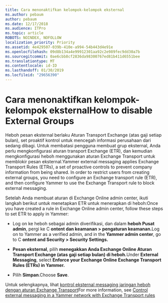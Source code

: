 ```yaml
---
title: Cara menonaktifkan kelompok-kelompok eksternal
ms.author: pebaum
author: pebaum
ms.date: 12/17/2018
ms.audience: ITPro
ms.topic: article
ROBOTS: NOINDEX, NOFOLLOW
localization_priority: Priority
ms.assetid: 4e429507-039b-410e-a994-54b443d4e91e
ms.openlocfilehash: 09d8b134a4e99912301aa92c2e989fec9dd30a7b
ms.sourcegitcommit: 0ae6cbb8cf2836da98300767ed81b411d6551bee
ms.translationtype: MT
ms.contentlocale: id-ID
ms.lasthandoff: 01/30/2019
ms.locfileid: "29656390"
---
```

# <a name="how-to-disable-external-groups"></a><span data-ttu-id="d4963-102">Cara menonaktifkan kelompok-kelompok eksternal</span><span class="sxs-lookup"><span data-stu-id="d4963-102">How to disable External Groups</span></span>

<span data-ttu-id="d4963-p101">Heboh pesan eksternal berlaku Aturan Transport Exchange (atas gaji setiap bulan), set proaktif kontrol untuk mencegah informasi perusahaan dari sedang dibagi. Untuk membatasi pengguna membuat grup eksternal, Anda perlu mengkonfigurasi aturan transport Exchange (ETR), dan kemudian mengkonfigurasi heboh menggunakan aturan Exchange Transport untuk memblokir pesan eksternal.</span><span class="sxs-lookup"><span data-stu-id="d4963-p101">Yammer external messaging applies Exchange Transport Rules (ETRs), a set of proactive controls to prevent company information from being shared. In order to restrict users from creating external groups, you need to configure an Exchange transport rule (ETR), and then configure Yammer to use the Exchange Transport rule to block external messaging.</span></span> 
  
<span data-ttu-id="d4963-105">Setelah Anda membuat aturan di Exchange Online admin center, ikuti langkah berikut untuk menetapkan ETR untuk menerapkan di heboh:</span><span class="sxs-lookup"><span data-stu-id="d4963-105">Once you have created a rule in Exchange Online admin center, follow these steps to set ETR to apply in Yammer:</span></span>
  
- <span data-ttu-id="d4963-106">Log on ke heboh sebagai admin diverifikasi, dan dalam **heboh Pusat admin**, pergi ke C **ontent dan keamanan \> pengaturan keamanan.**</span><span class="sxs-lookup"><span data-stu-id="d4963-106">Log on to Yammer as a verified admin, and in the **Yammer admin center**, go to C **ontent and Security \> Security Settings.**</span></span>
    
- <span data-ttu-id="d4963-107">**Pesan eksternal**, pilih **menegakkan Anda Exchange Online Aturan Transport Exchange (atas gaji setiap bulan) di heboh.**</span><span class="sxs-lookup"><span data-stu-id="d4963-107">Under **External Messaging**, select **Enforce your Exchange Online Exchange Transport Rules (ETRs) in Yammer.**</span></span>
    
- <span data-ttu-id="d4963-108">Pilih **Simpan**.</span><span class="sxs-lookup"><span data-stu-id="d4963-108">Choose **Save**.</span></span> 
    
<span data-ttu-id="d4963-109">Untuk selengkapnya, lihat [kontrol eksternal messaging jaringan heboh dengan aturan Exchange Transport](https://support.office.com/article/Control-external-messaging-in-a-Yammer-network-with-Exchange-Transport-Rules-f8fd6403-c8f3-4307-9230-65304d6000d9)</span><span class="sxs-lookup"><span data-stu-id="d4963-109">For more information, see [Control external messaging in a Yammer network with Exchange Transport rules](https://support.office.com/article/Control-external-messaging-in-a-Yammer-network-with-Exchange-Transport-Rules-f8fd6403-c8f3-4307-9230-65304d6000d9)</span></span>
  

